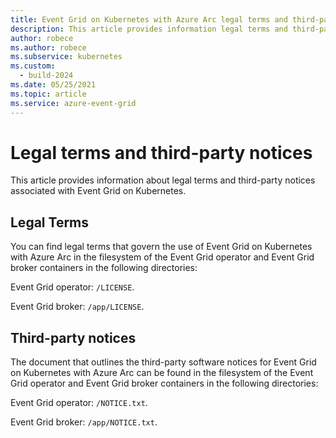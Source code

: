 ```yaml
---
title: Event Grid on Kubernetes with Azure Arc legal terms and third-party notices
description: This article provides information legal terms and third-party notices associated with Event Grid on Kubernetes.
author: robece
ms.author: robece
ms.subservice: kubernetes
ms.custom:
  - build-2024
ms.date: 05/25/2021
ms.topic: article
ms.service: azure-event-grid
---
```


# Legal terms and third-party notices
This article provides information about legal terms and third-party notices associated with Event Grid on Kubernetes. 

## Legal Terms 

You can find legal terms that govern the use of Event Grid on Kubernetes with Azure Arc in the filesystem of the Event Grid operator and Event Grid broker containers in the following directories: 

Event Grid operator: ``/LICENSE``.

Event Grid broker: ``/app/LICENSE``.


## Third-party notices

The document that outlines the third-party software notices for Event Grid on Kubernetes with Azure Arc can be found in the filesystem of the Event Grid operator and Event Grid broker containers in the following directories:

Event Grid operator: ``/NOTICE.txt``.

Event Grid broker: ``/app/NOTICE.txt``.
